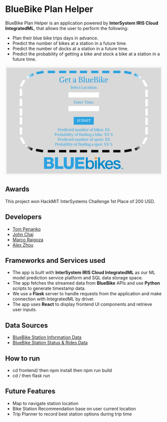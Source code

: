 # BlueBike Plan Helper

BlueBike Plan Helper is an application powered by **InterSystem IRIS Cloud IntegratedML**, that allows the user to perform the following:
* Plan their blue bike trips days in advance.
* Predict the number of bikes at a station in a future time.
* Predict the number of docks at a station in a future time.
* Predict the probability of getting a bike and stock a bike at a station in a future time.

<img src="/frontend/bluebike.png" height="350" width="550">

## Awards

This project won HackMIT InterSystems Challenge 1st Place of 200 USD.

## Developers
* [Tom Penanko](https://github.com/tompenanko)
* [John Chai](https://github.com/ychai23)
* [Marco Raigoza](https://github.com/mraigoza)
* [Alex Zhou](https://github.com/alex-zhou13)

## Frameworks and Services used
* The app is built with **InterSystem IRIS Cloud IntegratedML** as our ML model prediction service platform and SQL data storage space.
* The app fetches the streamed data from **BlueBike** APIs and use **Python** scripts to generate timestamp data.
* We use a **Flask** server to handle requests from the application and make connection with IntegratedML by driver.
* The app uses **React** to display frontend UI components and retrieve user inputs.

## Data Sources
* [BlueBike Station Information Data](https://gbfs.bluebikes.com/gbfs/en/station_information.json)
* [BlueBike Station Status & Rides Data](https://gbfs.bluebikes.com/gbfs/es/station_status.json)

## How to run
* cd frontend/ then npm install then npm run build
* cd / then flask run

## Future Features
* Map to navigate station location
* Bike Station Recommendation base on user current location
* Trip Planner to record best station options during trip time
